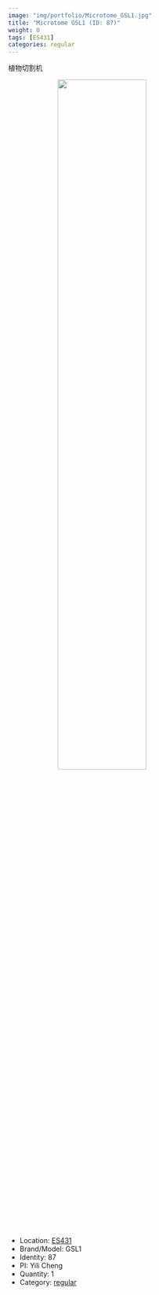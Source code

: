 ```yaml
---
image: "img/portfolio/Microtome_GSL1.jpg"
title: "Microtome GSL1 (ID: 87)"
weight: 0
tags: [ES431]
categories: regular
---
```


植物切割机

<!--more-->

<img src="../../img/portfolio/Microtome_GSL1.jpg" width="60%" style="display: block; margin: auto;">

- Location: [ES431](../../tags/es431)
- Brand/Model: GSL1
- Identity: 87
- PI: Yili Cheng
- Quantity: 1
- Category: [regular](../../categories/regular)






